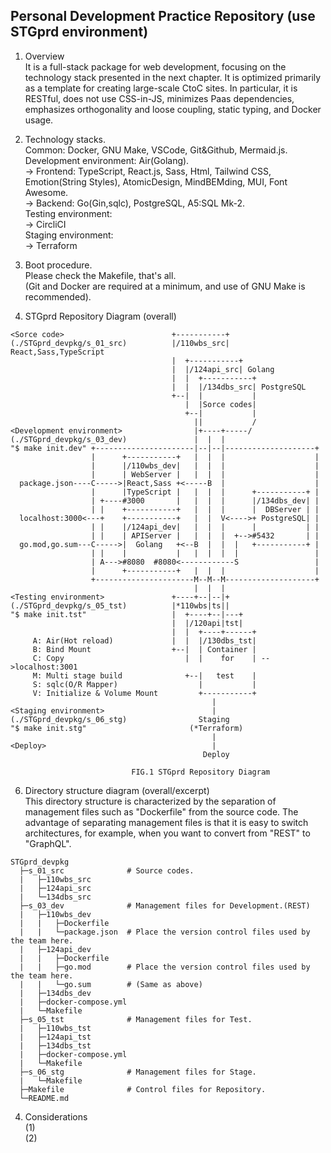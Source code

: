 ## Personal Development Practice Repository (use STGprd environment)
1. Overview  
It is a full-stack package for web development, focusing on the technology stack presented in the next chapter. It is optimized primarily as a template for creating large-scale CtoC sites. In particular, it is RESTful, does not use CSS-in-JS, minimizes Paas dependencies, emphasizes orthogonality and loose coupling, static typing, and Docker usage.  

2. Technology stacks.  
Common: Docker, GNU Make, VSCode, Git&Github, Mermaid.js.  
Development environment: Air(Golang).  
-> Frontend: TypeScript, React.js, Sass, Html, Tailwind CSS, Emotion(String Styles), AtomicDesign, MindBEMding, MUI, Font Awesome.  
-> Backend: Go(Gin,sqlc), PostgreSQL, A5:SQL Mk-2.  
Testing environment:  
-> CircliCI  
Staging environment:  
-> Terraform  

3. Boot procedure.  
Please check the Makefile, that's all.  
(Git and Docker are required at a minimum, and use of GNU Make is recommended).  

5. STGprd Repository Diagram (overall)  
```
<Sorce code>                        +-----------+
(./STGprd_devpkg/s_01_src)          |/110wbs_src| React,Sass,TypeScript
                                    |  +-----------+
                                    |  |/124api_src| Golang
                                    |  |  +-----------+
                                    |  |  |/134dbs_src| PostgreSQL
                                    +--|  |           |
                                       |  |Sorce codes|
                                       +--|           |
                                         ||           /
<Development environment>                |+----+-----/
(./STGprd_devpkg/s_03_dev)               |  |  |
"$ make init.dev" +----------------------|--|--|--------------------+
                  |      +-----------+   |  |  |                    |
                  |      |/110wbs_dev|   |  |  |                    |
                  |      | WebServer |   |  |  |                    |
  package.json----C----->|React,Sass +<-----B  |                    |
                  |      |TypeScript |   |  |  |      +-----------+ |
                  | +----#3000       |   |  |  |      |/134dbs_dev| |
                  | |    +-----------+   |  |  |      |  DBServer | |
  localhost:3000<---+    +-----------+   |  |  V<---->+ PostgreSQL| |
                  | |    |/124api_dev|   |  |  |      |           | |
                  | |    | APIServer |   |  |  |  +-->#5432       | |
  go.mod,go.sum---C----->|  Golang   +<--B  |  |  |   +-----------+ |
                  | |    |           |   |  |  |  |                 |
                  | A--->#8080  #8080<------------S                 |
                  |      +-----------+   |  |  |                    |
                  +----------------------M--M--M--------------------+
                                         |  |  |
<Testing environment>               +----+--|--|+
(./STGprd_devpkg/s_05_tst)          |*110wbs|ts||
"$ make init.tst"                   |  +----+--|---+
                                    |  |/120api|tst|
                                    |  |  +----+------+
     A: Air(Hot reload)             |  |  |/130dbs_tst|
     B: Bind Mount                  +--|  | Container |
     C: Copy                           |  |    for    | -->localhost:3001
     M: Multi stage build              +--|   test    |
     S: sqlc(O/R Mapper)                  |           |
     V: Initialize & Volume Mount         +-----------+
                                             |
<Staging environment>                        |
(./STGprd_devpkg/s_06_stg)                Staging
"$ make init.stg"                       (*Terraform)
                                             |
<Deploy>                                     |
                                           Deploy

                           FIG.1 STGprd Repository Diagram
```
6. Directory structure diagram (overall/excerpt)  
This directory structure is characterized by the separation of management files such as "Dockerfile" from the source code. The advantage of separating management files is that it is easy to switch architectures, for example, when you want to convert from "REST" to "GraphQL".  
```
STGprd_devpkg
  ├─s_01_src              # Source codes.
  |   ├─110wbs_src
  |   ├─124api_src
  |   └─134dbs_src
  ├─s_03_dev              # Management files for Development.(REST)
  |   ├─110wbs_dev
  |   |   ├─Dockerfile
  |   |   └─package.json  # Place the version control files used by the team here.
  |   ├─124api_dev
  |   |   ├─Dockerfile
  |   |   ├─go.mod        # Place the version control files used by the team here.
  |   |   └─go.sum        # (Same as above)
  |   ├─134dbs_dev
  |   ├─docker-compose.yml
  |   └─Makefile
  ├─s_05_tst              # Management files for Test.
  |   ├─110wbs_tst
  |   ├─124api_tst
  |   ├─134dbs_tst
  |   ├─docker-compose.yml
  |   └─Makefile
  ├─s_06_stg              # Management files for Stage.
  |   └─Makefile
  ├─Makefile              # Control files for Repository.
  └─README.md
```
4. Considerations  
(1)  
(2)  
<!--
使いやすさを優先せず、１０年後でも理解できるコードを！

-->
